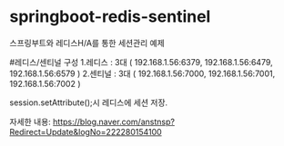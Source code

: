 # springboot-redis-sentinel
스프링부트와 레디스H/A를 통한 세션관리 예제

#레디스/센티널 구성 
1.레디스 : 3대 ( 192.168.1.56:6379, 192.168.1.56:6479, 192.168.1.56:6579 )
2.센티널 : 3대 ( 192.168.1.56:7000, 192.168.1.56:7001, 192.168.1.56:7002 )


session.setAttribute();시 레디스에 세션 저장. 

자세한 내용: https://blog.naver.com/anstnsp?Redirect=Update&logNo=222280154100 
